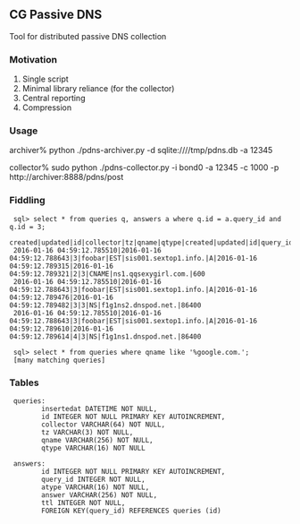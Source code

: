 ## CG Passive DNS 

Tool for distributed passive DNS collection

### Motivation

1. Single script
2. Minimal library reliance (for the collector)
3. Central reporting
4. Compression

### Usage

 archiver% python ./pdns-archiver.py -d sqlite:////tmp/pdns.db -a 12345
 
 collector% sudo python ./pdns-collector.py -i bond0 -a 12345 -c 1000 -p http://archiver:8888/pdns/post 

### Fiddling

```
 sql> select * from queries q, answers a where q.id = a.query_id and q.id = 3;
 created|updated|id|collector|tz|qname|qtype|created|updated|id|query_id|atype|answer|ttl
 2016-01-16 04:59:12.785510|2016-01-16 04:59:12.788643|3|foobar|EST|sis001.sextop1.info.|A|2016-01-16 04:59:12.789315|2016-01-16 04:59:12.789321|2|3|CNAME|ns1.qqsexygirl.com.|600
 2016-01-16 04:59:12.785510|2016-01-16 04:59:12.788643|3|foobar|EST|sis001.sextop1.info.|A|2016-01-16 04:59:12.789476|2016-01-16 04:59:12.789482|3|3|NS|f1g1ns2.dnspod.net.|86400
 2016-01-16 04:59:12.785510|2016-01-16 04:59:12.788643|3|foobar|EST|sis001.sextop1.info.|A|2016-01-16 04:59:12.789610|2016-01-16 04:59:12.789614|4|3|NS|f1g1ns1.dnspod.net.|86400

 sql> select * from queries where qname like '%google.com.';
 [many matching queries]
```

### Tables

```
 queries:
        insertedat DATETIME NOT NULL, 
        id INTEGER NOT NULL PRIMARY KEY AUTOINCREMENT, 
        collector VARCHAR(64) NOT NULL, 
        tz VARCHAR(3) NOT NULL, 
        qname VARCHAR(256) NOT NULL, 
        qtype VARCHAR(16) NOT NULL

 answers: 
        id INTEGER NOT NULL PRIMARY KEY AUTOINCREMENT, 
        query_id INTEGER NOT NULL, 
        atype VARCHAR(16) NOT NULL, 
        answer VARCHAR(256) NOT NULL, 
        ttl INTEGER NOT NULL, 
        FOREIGN KEY(query_id) REFERENCES queries (id)
        
```
